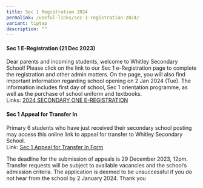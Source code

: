 ```yaml
---
title: Sec 1 Registration 2024
permalink: /useful-links/sec-1-registration-2024/
variant: tiptap
description: ""
---
```

<h4><strong>Sec 1 E-Registration (21 Dec 2023)</strong></h4><p>Dear parents and incoming students, welcome to Whitley Secondary School! Please click on the link to our Sec 1 e-Registration page to complete the registration and other admin matters. On the page, you will also find important information regarding school opening on 2 Jan 2024 (Tue). The information includes first day of school, Sec 1 orientation programme, as well as the purchase of school uniform and textbooks.<br>Links: <a href="https://www.whitleysec.moe.edu.sg/2024-secondary-one-e-registration/" rel="noopener noreferrer nofollow" target="_blank">2024 SECONDARY ONE E-REGISTRATION</a></p><h4><strong>Sec 1 Appeal for Transfer In</strong></h4><p>Primary 6 students who have just received their secondary school posting may access this online link to appeal for transfer to Whitley Secondary School.<br>Link: <a href="https://go.gov.sg/s1-wss-in" rel="noopener noreferrer nofollow" target="_blank">Sec 1 Appeal for Transfer In Form</a></p><p>The deadline for the submission of appeals is 29 December 2023, 12pm. Transfer requests will be subject to available vacancies and the school’s admission criteria. The application is deemed to be unsuccessful if you do not hear from the school by 2 January 2024. Thank you</p><p></p>